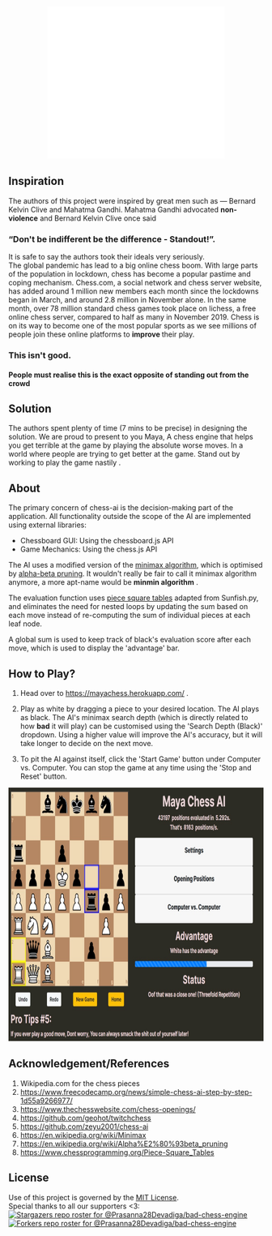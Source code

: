 <p align="center">
<img src= "mayalogo.png" width="350" height="300">
</p>

## Inspiration
The authors of this project were inspired by great men such as ― Bernard Kelvin Clive and Mahatma Gandhi. Mahatma Gandhi advocated <b>non-violence</b> and Bernard Kelvin Clive once said<br> <h3>“Don't be indifferent be the difference - Standout!”. </h3>
It is safe to say the authors took their ideals very seriously. <br>
The global pandemic has lead to a big online chess boom. With large parts of the population in lockdown, chess has become a popular pastime and coping mechanism. Chess.com, a social network and chess server website, has added around 1 million new members each month since the lockdowns began in March, and around 2.8 million in November alone. In the same month, over 78 million standard chess games took place on lichess, a free online chess server, compared to half as many in November 2019. Chess is on its way to become one of the most popular sports as we see millions of people join these online platforms to <b>improve </b>their play.
<h3> This isn't good. </h3>
<h4> People must realise this is the exact <b>opposite</b> of <b>standing out</b> from the crowd  </h4>

## Solution
The authors spent plenty of time (7 mins to be precise) in designing the solution. We are proud to present to you Maya, A chess engine that helps you get terrible at the game by playing the absolute worse moves.
In a world where people are trying to get better at the game. Stand out by working to play the game nastily .
## About
 

The primary concern of chess-ai is the decision-making part of the application. All functionality outside the scope of the AI are implemented using external libraries:
- Chessboard GUI: Using the chessboard.js API
- Game Mechanics: Using the chess.js API

The AI uses a modified version of the [minimax algorithm](https://en.wikipedia.org/wiki/Minimax), which is optimised by [alpha-beta pruning](https://en.wikipedia.org/wiki/Alpha%E2%80%93beta_pruning). It wouldn't really be fair to call it minimax algorithm anymore, a more apt-name would be <b>minmin algorithm</b> .

The evaluation function uses [piece square tables](https://www.chessprogramming.org/Piece-Square_Tables) adapted from Sunfish.py, and eliminates the need for nested loops by updating the sum based on each move instead of re-computing the sum of individual pieces at each leaf node.

A global sum is used to keep track of black's evaluation score after each move, which is used to display the 'advantage' bar. 

## How to Play?
1. Head over to https://mayachess.herokuapp.com/ .

2. Play as white by dragging a piece to your desired location. The AI plays as black. The AI's minimax search depth (which is directly related to how <b>bad</b> it will play) can be customised using the 'Search Depth (Black)' dropdown. Using a higher value will improve the AI's accuracy, but it will take longer to decide on the next move.

3. To pit the AI against itself, click the 'Start Game' button under Computer vs. Computer. You can stop the game at any time using the 'Stop and Reset' button.
<p align="center">
<img src="Game-screenshot-1.jpeg" width ="800" height="500">
</p>

## Acknowledgement/References
1. Wikipedia.com for the chess pieces
2. https://www.freecodecamp.org/news/simple-chess-ai-step-by-step-1d55a9266977/
3. https://www.thechesswebsite.com/chess-openings/
4. https://github.com/geohot/twitchchess
5. https://github.com/zeyu2001/chess-ai
6. https://en.wikipedia.org/wiki/Minimax
7. https://en.wikipedia.org/wiki/Alpha%E2%80%93beta_pruning
8. https://www.chessprogramming.org/Piece-Square_Tables

## License
Use of this project is governed by the [MIT License](LICENSE). <br>
Special thanks to all our supporters <3:
[![Stargazers repo roster for @Prasanna28Devadiga/bad-chess-engine](https://reporoster.com/stars/Prasanna28Devadiga/bad-chess-engine)](https://github.com/Prasanna28Devadiga/bad-chess-engine/stargazers)
[![Forkers repo roster for @Prasanna28Devadiga/bad-chess-engine](https://reporoster.com/forks/Prasanna28Devadiga/bad-chess-engine)](https://github.com/Prasanna28Devadiga/bad-chess-engine/network/members)
